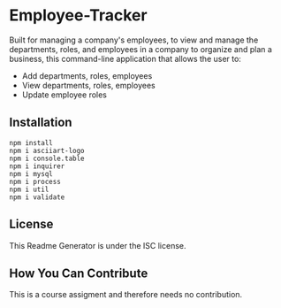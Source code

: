 # Employee-Tracker
Built for managing a company's employees, to view and manage the departments, roles, and employees in a company to organize and plan a business, this command-line application that allows the user to:<br>
* Add departments, roles, employees<br>
* View departments, roles, employees<br>
* Update employee roles<br>

## Installation 
```npm install```<br>
```npm i asciiart-logo```<br>
```npm i console.table```<br>
```npm i inquirer```<br>
```npm i mysql```<br>
```npm i process```<br>
```npm i util```<br>
```npm i validate```<br>

## License
This Readme Generator is under the ISC license.

## How You Can Contribute
This is a course assigment and therefore needs no contribution.